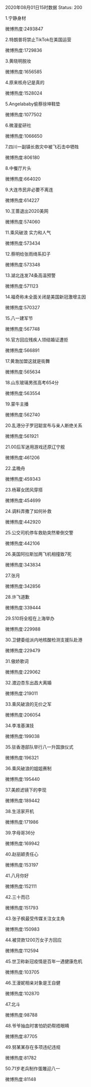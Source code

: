 2020年08月01日15时数据
Status: 200

1.宁静身材

微博热度:2493847

2.特朗普将禁止TikTok在美国运营

微博热度:1729836

3.黄晓明脱妆

微博热度:1656585

4.原来核舟记是真的

微博热度:1528024

5.Angelababy偷蔡徐坤鞋垫

微博热度:1077502

6.微漫星研社

微博热度:1066650

7.四川一副镇长救灾中被飞石击中牺牲

微博热度:806180

8.中餐厅片头

微博热度:664020

9.大连市民非必要不离连

微博热度:614227

10.王蔷退出2020美网

微博热度:574060

11.乘风破浪 实力和人气

微博热度:573434

12.蔡明给张雨绮系扣子

微博热度:573348

13.湖北连发74条高温预警

微博热度:571123

14.福奇称未全面关闭是美国新冠激增主因

微博热度:570327

15.八一建军节

微博热度:567748

16.官方回应残疾人领结婚证遭拒

微博热度:566891

17.黄渤加盟这就是街舞

微博热度:565634

18.山东玻璃男孩高考654分

微博热度:563554

19.蒙牛主播

微博热度:562740

20.乱港分子罗冠聪宣布与亲人断绝关系

微博热度:561921

21.00后军迷用游戏还原辽宁舰

微博热度:461206

22.孟晚舟

微博热度:459343

23.杨幂女团风穿搭

微博热度:454699

24.调料弄撒了如何补救

微博热度:442920

25.公交司机停车救助突然晕倒交警

微博热度:442106

26.美国阿拉斯加两飞机相撞致7死

微博热度:343834

27.张月

微博热度:342856

28.许飞道歉

微博热度:339444

29.S10将全程在上海举办

微博热度:229988

30.卫健委组派内地核酸检测支援队赴港

微博热度:229479

31.傲娇歌词

微博热度:229062

32.渡边杏东出昌大离婚

微博热度:219011

33.乘风破浪的无价之军

微博热度:206054

34.李准基演技

微博热度:199038

35.驻香港部队举行八一升国旗仪式

微博热度:196321

36.乘风破浪的姐姐赛制

微博热度:195440

37.美颜滤镜下的李现

微博热度:189442

38.生活家开机

微博热度:171986

39.字母哥36分

微博热度:169942

40.赵丽颖责任心

微博热度:153197

41.八月你好

微博热度:152111

42.三十而已

微博热度:151793

43.张子枫最受传媒关注女主角

微博热度:150983

44.被贷款1200万女子方回应

微博热度:112594

45.世卫称新冠疫情是百年一遇健康危机

微博热度:103705

46.王漫妮相亲对象是王自健

微博热度:102870

47.北斗

微博热度:98788

48.爷爷抽血时害怕奶奶帮捂眼睛

微博热度:87705

49.努某某存在多项违纪违规

微博热度:81782

50.71岁老兵制作蛋雕迎八一

微博热度:81148

